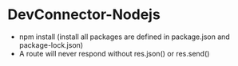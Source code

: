 # DevConnector-Nodejs

- npm install (install all packages are defined in package.json and package-lock.json)
- A route will never respond without res.json() or res.send()